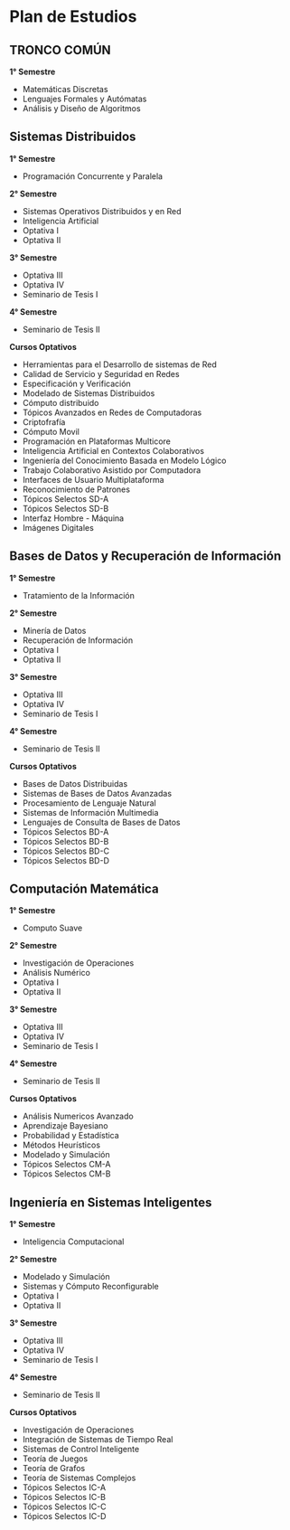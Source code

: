 ---
---
# Plan de Estudios

## TRONCO COMÚN
**1° Semestre**

- Matemáticas Discretas
- Lenguajes Formales y Autómatas
- Análisis y Diseño de Algoritmos


## Sistemas Distribuidos
**1° Semestre**

- Programación Concurrente y Paralela

**2° Semestre**

- Sistemas Operativos Distribuidos y en Red
- Inteligencia Artificial
- Optativa I
- Optativa II

**3° Semestre**

- Optativa III
- Optativa IV
- Seminario de Tesis I

**4° Semestre**

- Seminario de Tesis II




**Cursos Optativos**

- Herramientas para el Desarrollo de sistemas de Red
- Calidad de Servicio y Seguridad en Redes
- Especificación y Verificación
- Modelado de Sistemas Distribuidos
- Cómputo distribuido
- Tópicos Avanzados en Redes de Computadoras
- Criptofrafía
- Cómputo Movil
- Programación en Plataformas Multicore
- Inteligencia Artificial en Contextos Colaborativos
- Ingeniería del Conocimiento Basada en Modelo Lógico
- Trabajo Colaborativo Asistido por Computadora
- Interfaces de Usuario Multiplataforma
- Reconocimiento de Patrones
- Tópicos Selectos SD-A
- Tópicos Selectos SD-B
- Interfaz Hombre - Máquina
- Imágenes Digitales



## Bases de Datos y Recuperación de Información
**1° Semestre**

- Tratamiento de la Información

**2° Semestre**

- Minería de Datos
- Recuperación de Información
- Optativa I
- Optativa II

**3° Semestre**

- Optativa III
- Optativa IV
- Seminario de Tesis I

**4° Semestre**

- Seminario de Tesis II


**Cursos Optativos**

- Bases de Datos Distribuidas
- Sistemas de Bases de Datos Avanzadas
- Procesamiento de Lenguaje Natural
- Sistemas de Información Multimedia
- Lenguajes de Consulta de Bases de Datos
- Tópicos Selectos BD-A
- Tópicos Selectos BD-B
- Tópicos Selectos BD-C
- Tópicos Selectos BD-D



## Computación Matemática
**1° Semestre**

- Computo Suave

**2° Semestre**

- Investigación de Operaciones
- Análisis Numérico
- Optativa I
- Optativa II

**3° Semestre**

- Optativa III
- Optativa IV
- Seminario de Tesis I

**4° Semestre**

- Seminario de Tesis II



**Cursos Optativos**

- Análisis Numericos Avanzado
- Aprendizaje Bayesiano
- Probabilidad y Estadística
- Métodos Heurísticos
- Modelado y Simulación
- Tópicos Selectos CM-A
- Tópicos Selectos CM-B



## Ingeniería en Sistemas Inteligentes
**1° Semestre**

- Inteligencia Computacional

**2° Semestre**

- Modelado y Simulación
- Sistemas y Cómputo Reconfigurable
- Optativa I
- Optativa II

**3° Semestre**

- Optativa III
- Optativa IV
- Seminario de Tesis I

**4° Semestre**

- Seminario de Tesis II

**Cursos Optativos**

- Investigación de Operaciones
- Integración de Sistemas de Tiempo Real
- Sistemas de Control Inteligente
- Teoría de Juegos
- Teoría de Grafos
- Teoría de Sistemas Complejos
- Tópicos Selectos IC-A
- Tópicos Selectos IC-B
- Tópicos Selectos IC-C
- Tópicos Selectos IC-D
